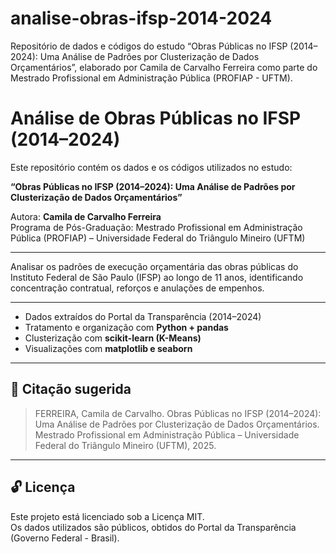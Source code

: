 # analise-obras-ifsp-2014-2024
Repositório de dados e códigos do estudo “Obras Públicas no IFSP (2014–2024): Uma Análise de Padrões por Clusterização de Dados Orçamentários”, elaborado por Camila de Carvalho Ferreira como parte do Mestrado Profissional em Administração Pública (PROFIAP - UFTM).

# Análise de Obras Públicas no IFSP (2014–2024)

Este repositório contém os dados e os códigos utilizados no estudo:

**“Obras Públicas no IFSP (2014–2024): Uma Análise de Padrões por Clusterização de Dados Orçamentários”**

Autora: **Camila de Carvalho Ferreira**  
Programa de Pós-Graduação: Mestrado Profissional em Administração Pública (PROFIAP) – Universidade Federal do Triângulo Mineiro (UFTM)

---

Analisar os padrões de execução orçamentária das obras públicas do Instituto Federal de São Paulo (IFSP) ao longo de 11 anos, identificando concentração contratual, reforços e anulações de empenhos.

---

- Dados extraídos do Portal da Transparência (2014–2024)
- Tratamento e organização com **Python + pandas**
- Clusterização com **scikit-learn (K-Means)**
- Visualizações com **matplotlib e seaborn**

---

## 📄 Citação sugerida

> FERREIRA, Camila de Carvalho. Obras Públicas no IFSP (2014–2024): Uma Análise de Padrões por Clusterização de Dados Orçamentários. Mestrado Profissional em Administração Pública – Universidade Federal do Triângulo Mineiro (UFTM), 2025.

---

## 🔓 Licença

Este projeto está licenciado sob a Licença MIT.  
Os dados utilizados são públicos, obtidos do Portal da Transparência (Governo Federal - Brasil).
